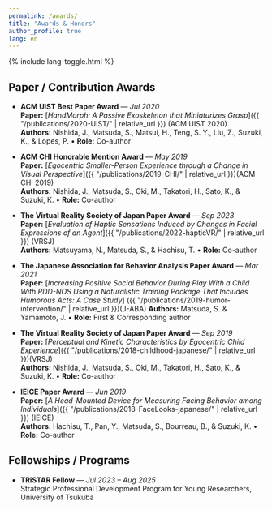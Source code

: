 ```yaml
---
permalink: /awards/
title: "Awards & Honors"
author_profile: true
lang: en
---
```

{% include lang-toggle.html %}

## Paper / Contribution Awards 

- **ACM UIST Best Paper Award** — *Jul 2020*  
  **Paper:** [_HandMorph: A Passive Exoskeleton that Miniaturizes Grasp_]({{ "/publications/2020-UIST/" | relative_url }}) (ACM UIST 2020)  
  **Authors:** Nishida, J., Matsuda, S., Matsui, H., Teng, S. Y., Liu, Z., Suzuki, K., & Lopes, P. • **Role:** Co-author

- **ACM CHI Honorable Mention Award** — *May 2019*  
  **Paper:** [_Egocentric Smaller-Person Experience through a Change in Visual Perspective_]({{ "/publications/2019-CHI/" | relative_url }})(ACM CHI 2019)  
  **Authors:** Nishida, J., Matsuda, S., Oki, M., Takatori, H., Sato, K., & Suzuki, K. • **Role:** Co-author

- **The Virtual Reality Society of Japan Paper Award** — *Sep 2023*  
  **Paper:** [_Evaluation of Haptic Sensations Induced by Changes in Facial Expressions of an Agent_]({{ "/publications/2022-hapticVR/" | relative_url }}) (VRSJ)  
  **Authors:** Matsuyama, N., Matsuda, S., & Hachisu, T. • **Role:** Co-author
  
- **The Japanese Association for Behavior Analysis Paper Award** — *Mar 2021*  
  **Paper:** [_Increasing Positive Social Behavior During Play With a Child With PDD-NOS Using a Naturalistic Training Package That Includes Humorous Acts: A Case Study_] ({{ "/publications/2019-humor-intervention/" | relative_url }})(J-ABA)
  **Authors:** Matsuda, S. & Yamamoto, J. • **Role:** First & Corresponding author
  
- **The Virtual Reality Society of Japan Paper Award** — *Sep 2019*  
  **Paper:** [_Perceptual and Kinetic Characteristics by Egocentric Child Experience_]({{ "/publications/2018-childhood-japanese/" | relative_url }})(VRSJ)  
  **Authors:** Nishida, J., Matsuda, S., Oki, M., Takatori, H., Sato, K., & Suzuki, K. • **Role:** Co-author

- **IEICE Paper Award** — *Jun 2019*  
  **Paper:** [_A Head-Mounted Device for Measuring Facing Behavior among Individuals_]({{ "/publications/2018-FaceLooks-japanese/" | relative_url }}) (IEICE)  
  **Authors:** Hachisu, T., Pan, Y., Matsuda, S., Bourreau, B., & Suzuki, K.  • **Role:** Co-author


## Fellowships / Programs

- **TRiSTAR Fellow** — *Jul 2023 – Aug 2025*  
  Strategic Professional Development Program for Young Researchers, University of Tsukuba

